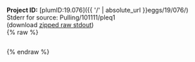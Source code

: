 **Project ID:** [plumID:19.076]({{ '/' | absolute_url }}eggs/19/076/)  
Stderr for source:  Pulling/101111/pleq1   
(download [zipped raw stdout](pleq1.plumed.stdout.txt.zip))  
{% raw %}
<pre>
</pre>
{% endraw %}
